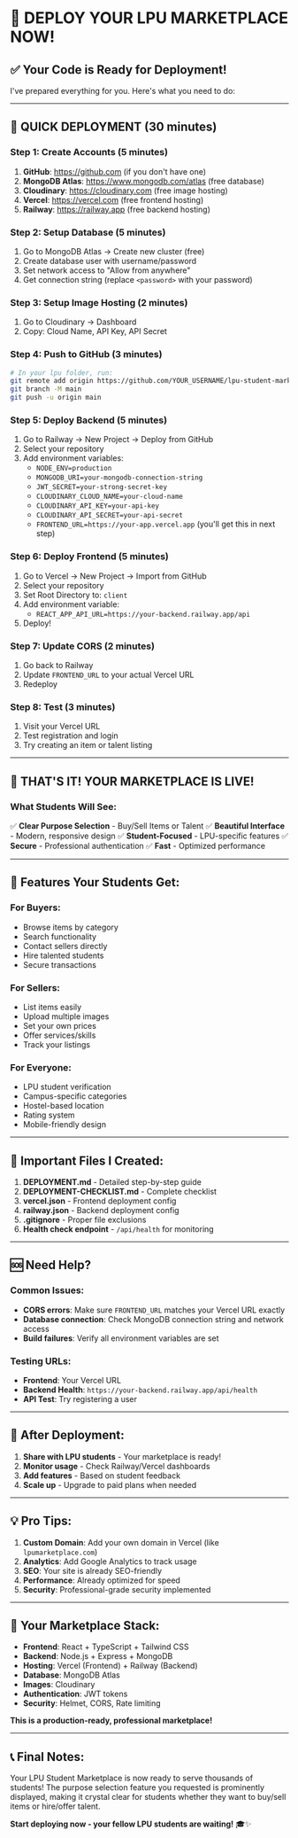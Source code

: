 # 🚀 DEPLOY YOUR LPU MARKETPLACE NOW!

## ✅ Your Code is Ready for Deployment!

I've prepared everything for you. Here's what you need to do:

---

## 🎯 **QUICK DEPLOYMENT (30 minutes)**

### **Step 1: Create Accounts (5 minutes)**
1. **GitHub**: https://github.com (if you don't have one)
2. **MongoDB Atlas**: https://www.mongodb.com/atlas (free database)
3. **Cloudinary**: https://cloudinary.com (free image hosting)
4. **Vercel**: https://vercel.com (free frontend hosting)
5. **Railway**: https://railway.app (free backend hosting)

### **Step 2: Setup Database (5 minutes)**
1. Go to MongoDB Atlas → Create new cluster (free)
2. Create database user with username/password
3. Set network access to "Allow from anywhere"
4. Get connection string (replace `<password>` with your password)

### **Step 3: Setup Image Hosting (2 minutes)**
1. Go to Cloudinary → Dashboard
2. Copy: Cloud Name, API Key, API Secret

### **Step 4: Push to GitHub (3 minutes)**
```bash
# In your lpu folder, run:
git remote add origin https://github.com/YOUR_USERNAME/lpu-student-marketplace.git
git branch -M main
git push -u origin main
```

### **Step 5: Deploy Backend (5 minutes)**
1. Go to Railway → New Project → Deploy from GitHub
2. Select your repository
3. Add environment variables:
   - `NODE_ENV=production`
   - `MONGODB_URI=your-mongodb-connection-string`
   - `JWT_SECRET=your-strong-secret-key`
   - `CLOUDINARY_CLOUD_NAME=your-cloud-name`
   - `CLOUDINARY_API_KEY=your-api-key`
   - `CLOUDINARY_API_SECRET=your-api-secret`
   - `FRONTEND_URL=https://your-app.vercel.app` (you'll get this in next step)

### **Step 6: Deploy Frontend (5 minutes)**
1. Go to Vercel → New Project → Import from GitHub
2. Select your repository
3. Set Root Directory to: `client`
4. Add environment variable:
   - `REACT_APP_API_URL=https://your-backend.railway.app/api`
5. Deploy!

### **Step 7: Update CORS (2 minutes)**
1. Go back to Railway
2. Update `FRONTEND_URL` to your actual Vercel URL
3. Redeploy

### **Step 8: Test (3 minutes)**
1. Visit your Vercel URL
2. Test registration and login
3. Try creating an item or talent listing

---

## 🎉 **THAT'S IT! YOUR MARKETPLACE IS LIVE!**

### **What Students Will See:**
✅ **Clear Purpose Selection** - Buy/Sell Items or Talent
✅ **Beautiful Interface** - Modern, responsive design
✅ **Student-Focused** - LPU-specific features
✅ **Secure** - Professional authentication
✅ **Fast** - Optimized performance

---

## 📱 **Features Your Students Get:**

### **For Buyers:**
- Browse items by category
- Search functionality
- Contact sellers directly
- Hire talented students
- Secure transactions

### **For Sellers:**
- List items easily
- Upload multiple images
- Set your own prices
- Offer services/skills
- Track your listings

### **For Everyone:**
- LPU student verification
- Campus-specific categories
- Hostel-based location
- Rating system
- Mobile-friendly design

---

## 🔗 **Important Files I Created:**

1. **DEPLOYMENT.md** - Detailed step-by-step guide
2. **DEPLOYMENT-CHECKLIST.md** - Complete checklist
3. **vercel.json** - Frontend deployment config
4. **railway.json** - Backend deployment config
5. **.gitignore** - Proper file exclusions
6. **Health check endpoint** - `/api/health` for monitoring

---

## 🆘 **Need Help?**

### **Common Issues:**
- **CORS errors**: Make sure `FRONTEND_URL` matches your Vercel URL exactly
- **Database connection**: Check MongoDB connection string and network access
- **Build failures**: Verify all environment variables are set

### **Testing URLs:**
- **Frontend**: Your Vercel URL
- **Backend Health**: `https://your-backend.railway.app/api/health`
- **API Test**: Try registering a user

---

## 🎯 **After Deployment:**

1. **Share with LPU students** - Your marketplace is ready!
2. **Monitor usage** - Check Railway/Vercel dashboards
3. **Add features** - Based on student feedback
4. **Scale up** - Upgrade to paid plans when needed

---

## 💡 **Pro Tips:**

1. **Custom Domain**: Add your own domain in Vercel (like `lpumarketplace.com`)
2. **Analytics**: Add Google Analytics to track usage
3. **SEO**: Your site is already SEO-friendly
4. **Performance**: Already optimized for speed
5. **Security**: Professional-grade security implemented

---

## 🚀 **Your Marketplace Stack:**

- **Frontend**: React + TypeScript + Tailwind CSS
- **Backend**: Node.js + Express + MongoDB
- **Hosting**: Vercel (Frontend) + Railway (Backend)
- **Database**: MongoDB Atlas
- **Images**: Cloudinary
- **Authentication**: JWT tokens
- **Security**: Helmet, CORS, Rate limiting

**This is a production-ready, professional marketplace!**

---

## 📞 **Final Notes:**

Your LPU Student Marketplace is now ready to serve thousands of students! The purpose selection feature you requested is prominently displayed, making it crystal clear for students whether they want to buy/sell items or hire/offer talent.

**Start deploying now - your fellow LPU students are waiting!** 🎓✨
